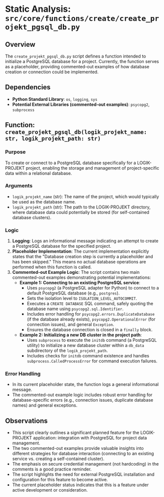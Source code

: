 # Static Analysis: `src/core/functions/create/create_projekt_pgsql_db.py`

## Overview
The `create_projekt_pgsql_db.py` script defines a function intended to initialize a PostgreSQL database for a project. Currently, the function serves as a placeholder, providing commented-out examples of how database creation or connection could be implemented.

## Dependencies
- **Python Standard Library**: `os`, `logging`, `sys`
- **Potential External Libraries (commented-out examples)**: `psycopg2`, `subprocess`

## Function: `create_projekt_pgsql_db(logik_projekt_name: str, logik_projekt_path: str)`

### Purpose
To create or connect to a PostgreSQL database specifically for a LOGIK-PROJEKT project, enabling the storage and management of project-specific data within a relational database.

### Arguments
- `logik_projekt_name` (str): The name of the project, which would typically be used as the database name.
- `logik_projekt_path` (str): The path to the LOGIK-PROJEKT directory, where database data could potentially be stored (for self-contained database clusters).

### Logic
1.  **Logging**: Logs an informational message indicating an attempt to create a PostgreSQL database for the specified project.
2.  **Placeholder Implementation**: The current implementation explicitly states that the "Database creation step is currently a placeholder and has been skipped." This means no actual database operations are performed when this function is called.
3.  **Commented-out Example Logic**: The script contains two main commented-out examples demonstrating potential implementations:
    -   **Example 1: Connecting to an existing PostgreSQL service**:
        -   Uses `psycopg2` (a PostgreSQL adapter for Python) to connect to a default PostgreSQL database (e.g., `postgres`).
        -   Sets the isolation level to `ISOLATION_LEVEL_AUTOCOMMIT`.
        -   Executes a `CREATE DATABASE` SQL command, safely quoting the database name using `psycopg2.sql.Identifier`.
        -   Includes error handling for `psycopg2.errors.DuplicateDatabase` (if the database already exists), `psycopg2.OperationalError` (for connection issues), and general `Exception`.
        -   Ensures the database connection is closed in a `finally` block.
    -   **Example 2: Initializing a new DB cluster in the project path**:
        -   Uses `subprocess` to execute the `initdb` command (a PostgreSQL utility) to initialize a new database cluster within a `db_data` subdirectory of the `logik_projekt_path`.
        -   Includes checks for `initdb` command existence and handles `subprocess.CalledProcessError` for command execution failures.

### Error Handling
- In its current placeholder state, the function logs a general informational message.
- The commented-out example logic includes robust error handling for database-specific errors (e.g., connection issues, duplicate database names) and general exceptions.

## Observations
- This script clearly outlines a significant planned feature for the LOGIK-PROJEKT application: integration with PostgreSQL for project data management.
- The two commented-out examples provide valuable insights into different strategies for database interaction (connecting to an existing service vs. creating a self-contained cluster).
- The emphasis on secure credential management (not hardcoding) in the comments is a good practice reminder.
- The script highlights the need for external PostgreSQL installation and configuration for this feature to become active.
- The current placeholder status indicates that this is a feature under active development or consideration.
